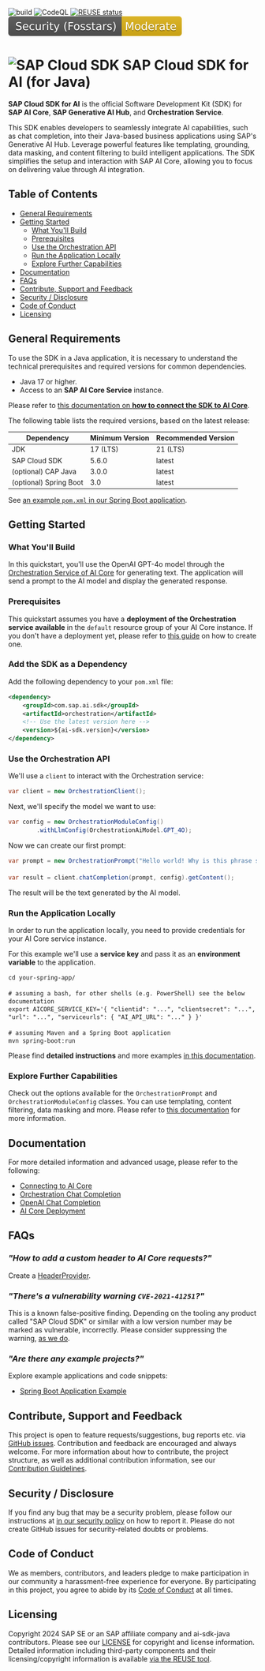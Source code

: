 ![build](https://github.com/SAP/ai-sdk-java/actions/workflows/continuous-integration.yaml/badge.svg?branch=main)
![CodeQL](https://github.com/SAP/ai-sdk-java/actions/workflows/github-code-scanning/codeql/badge.svg)
[![REUSE status](https://api.reuse.software/badge/git.fsfe.org/reuse/api)](https://api.reuse.software/info/git.fsfe.org/reuse/api)
[![Fosstars security rating](https://github.com/SAP/cloud-sdk-java/blob/fosstars-report/fosstars_badge.svg)](https://github.com/SAP/cloud-sdk-java/blob/fosstars-report/fosstars_report.md)

# <img src="https://sap.github.io/cloud-sdk/img/logo.svg" alt="SAP Cloud SDK" width="30"/> SAP Cloud SDK for AI (for Java)

**SAP Cloud SDK for AI** is the official Software Development Kit (SDK) for **SAP AI Core**, **SAP Generative AI Hub**, and **Orchestration Service**.

This SDK enables developers to seamlessly integrate AI capabilities, such as chat completion, into their Java-based business applications using SAP's Generative AI Hub.
Leverage powerful features like templating, grounding, data masking, and content filtering to build intelligent applications.
The SDK simplifies the setup and interaction with SAP AI Core, allowing you to focus on delivering value through AI integration.

## Table of Contents

- [General Requirements](#general-requirements)
- [Getting Started](#getting-started)
    - [What You'll Build](#what-youll-build)
    - [Prerequisites](#prerequisites)
    - [Use the Orchestration API](#use-the-orchestration-api)
    - [Run the Application Locally](#run-the-application-locally)
    - [Explore Further Capabilities](#explore-further-capabilities)
- [Documentation](#documentation)
- [FAQs](#faqs)
- [Contribute, Support and Feedback](#contribute-support-and-feedback)
- [Security / Disclosure](#security--disclosure)
- [Code of Conduct](#code-of-conduct)
- [Licensing](#licensing)

## General Requirements

To use the SDK in a Java application, it is necessary to understand the technical prerequisites and required versions for common dependencies.

- Java 17 or higher.
- Access to an **SAP AI Core Service** instance.

Please refer to [this documentation on **how to connect the SDK to AI Core**](docs/guides/CONNECTING_TO_AICORE.md).

The following table lists the required versions, based on the latest release:

| Dependency             | Minimum Version | Recommended Version |
|------------------------|-----------------|---------------------|
| JDK                    | 17 (LTS)        | 21 (LTS)            |
| SAP Cloud SDK          | 5.6.0           | latest              |
| (optional) CAP Java    | 3.0.0           | latest              |
| (optional) Spring Boot | 3.0             | latest              |

See [an example `pom.xml` in our Spring Boot application](sample-code/spring-app/pom.xml).

## Getting Started

### What You'll Build

In this quickstart, you'll use the OpenAI GPT-4o model through the [Orchestration Service of AI Core](https://help.sap.com/docs/sap-ai-core/sap-ai-core-service-guide/orchestration) for generating text.
The application will send a prompt to the AI model and display the generated response.

### Prerequisites

This quickstart assumes you have a **deployment of the Orchestration service available** in the `default` resource group of your AI Core instance.
If you don't have a deployment yet, please refer to [this guide](https://help.sap.com/docs/sap-ai-core/sap-ai-core-service-guide/create-deployment-for-orchestration) on how to create one.

### Add the SDK as a Dependency

Add the following dependency to your `pom.xml` file:

```xml
<dependency>
    <groupId>com.sap.ai.sdk</groupId>
    <artifactId>orchestration</artifactId>
    <!-- Use the latest version here -->
    <version>${ai-sdk.version}</version>
</dependency>
```

### Use the Orchestration API

We'll use a `client` to interact with the Orchestration service:

```java
var client = new OrchestrationClient();
```

Next, we'll specify the model we want to use:

```java
var config = new OrchestrationModuleConfig()
        .withLlmConfig(OrchestrationAiModel.GPT_4O);
```

Now we can create our first prompt:

```java
var prompt = new OrchestrationPrompt("Hello world! Why is this phrase so famous?");

var result = client.chatCompletion(prompt, config).getContent();
```

The result will be the text generated by the AI model.

### Run the Application Locally

In order to run the application locally, you need to provide credentials for your AI Core service instance.

For this example we'll use a **service key** and pass it as an **environment variable** to the application.

```shell
cd your-spring-app/

# assuming a bash, for other shells (e.g. PowerShell) see the below documentation
export AICORE_SERVICE_KEY='{ "clientid": "...", "clientsecret": "...", "url": "...", "serviceurls": { "AI_API_URL": "..." } }'

# assuming Maven and a Spring Boot application
mvn spring-boot:run
```

Please find **detailed instructions** and more examples [in this documentation](docs/guides/CONNECTING_TO_AICORE.md#using-the-aicore_service_key-environment-variable).

### Explore Further Capabilities

Check out the options available for the `OrchestrationPrompt` and `OrchestrationModuleConfig` classes.
You can use templating, content filtering, data masking and more.
Please refer to [this documentation](docs/guides/ORCHESTRATION_CHAT_COMPLETION.md) for more information.

## Documentation

For more detailed information and advanced usage, please refer to the following:

- [Connecting to AI Core](docs/guides/CONNECTING_TO_AICORE.md)
- [Orchestration Chat Completion](docs/guides/ORCHESTRATION_CHAT_COMPLETION.md)
- [OpenAI Chat Completion](docs/guides/OPENAI_CHAT_COMPLETION.md)
- [AI Core Deployment](docs/guides/AI_CORE_DEPLOYMENT.md)

## FAQs

### _"How to add a custom header to AI Core requests?"_

Create a [HeaderProvider](https://sap.github.io/cloud-sdk/docs/java/features/connectivity/http-destinations#about-headerproviders).


### _"There's a vulnerability warning `CVE-2021-41251`?"_

This is a known false-positive finding.
Depending on the tooling any product called "SAP Cloud SDK" or similar with a low version number may be marked as vulnerable, incorrectly.
Please consider suppressing the warning, [as we do](https://github.com/SAP/ai-sdk-java/blob/main/.pipeline/dependency-check-suppression.xml).


### _"Are there any example projects?"_

Explore example applications and code snippets:

- [Spring Boot Application Example](sample-code/spring-app)

## Contribute, Support and Feedback

This project is open to feature requests/suggestions, bug reports etc. via [GitHub issues](https://github.com/SAP/ai-sdk-java/issues).
Contribution and feedback are encouraged and always welcome. 
For more information about how to contribute, the project structure, as well as additional contribution information, see our [Contribution Guidelines](CONTRIBUTING.md).

## Security / Disclosure

If you find any bug that may be a security problem, please follow our instructions at [in our security policy](https://github.com/SAP/ai-sdk-java/security/policy) on how to report it. 
Please do not create GitHub issues for security-related doubts or problems.

## Code of Conduct

We as members, contributors, and leaders pledge to make participation in our community a harassment-free experience for everyone. 
By participating in this project, you agree to abide by its [Code of Conduct](https://github.com/SAP/.github/blob/main/CODE_OF_CONDUCT.md) at all times.

## Licensing

Copyright 2024 SAP SE or an SAP affiliate company and ai-sdk-java contributors. Please see our [LICENSE](LICENSE) for copyright and license information. 
Detailed information including third-party components and their licensing/copyright information is available [via the REUSE tool](https://api.reuse.software/info/github.com/SAP/ai-sdk-java).
